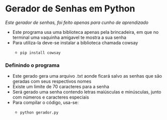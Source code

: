 # Gerador de Senhas em Python

*Este gerador de senhas, foi feito apenas para cunho de aprendizado*

* Este programa usa uma biblioteca apenas pela brincadeira, em que no terminal uma vaquinha amigavel te mostra a sua senha
* Para utiliza-la deve-se instalar a biblioteca chamada cowsay
  * ```shell
    pip install cowsay
    ```
    

### Definindo o programa
* Este gerado gera uma arquivo .txt aonde ficará salvo as senhas que são geradas com seus respectivos nomes
* Existe um limite de 70 caracteres para a senha
* Será gerado uma senha contendo letras maiúsculas e minúsculas, junto com números e caracteres especiais
* Para compilar o código, usa-se:
  * ```shell
    python gerador.py
    ```
